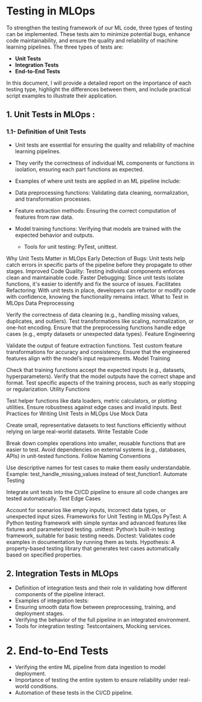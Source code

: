 # Testing in MLOps 
To strengthen the testing framework of our ML code, three types of testing can be implemented. These tests aim to minimize potential bugs, enhance code maintainability, and ensure the quality and reliability of machine learning pipelines. The three types of tests are:
 - **Unit Tests**
 - **Integration Tests**
 - **End-to-End Tests**

In this document, I will provide a detailed report on the importance of each testing type, highlight the differences between them, and include practical script examples to illustrate their application.

## 1. Unit Tests in MLOps : 
### 1.1- Definition of Unit Tests
- Unit tests are essential for ensuring the quality and reliability of machine learning pipelines.
- They verify the correctness of individual ML components or functions in isolation, ensuring each part functions as expected.
- Examples of where unit tests are applied in an ML pipeline include:
 - Data preprocessing functions: Validating data cleaning, normalization, and transformation processes.
 - Feature extraction methods: Ensuring the correct computation of features from raw data.
 - Model training functions: Verifying that models are trained with the expected behavior and outputs.


  
    - Tools for unit testing: PyTest, unittest.


Why Unit Tests Matter in MLOps
Early Detection of Bugs: Unit tests help catch errors in specific parts of the pipeline before they propagate to other stages.
Improved Code Quality: Testing individual components enforces clean and maintainable code.
Faster Debugging: Since unit tests isolate functions, it's easier to identify and fix the source of issues.
Facilitates Refactoring: With unit tests in place, developers can refactor or modify code with confidence, knowing the functionality remains intact.
What to Test in MLOps
Data Preprocessing

Verify the correctness of data cleaning (e.g., handling missing values, duplicates, and outliers).
Test transformations like scaling, normalization, or one-hot encoding.
Ensure that the preprocessing functions handle edge cases (e.g., empty datasets or unexpected data types).
Feature Engineering

Validate the output of feature extraction functions.
Test custom feature transformations for accuracy and consistency.
Ensure that the engineered features align with the model’s input requirements.
Model Training

Check that training functions accept the expected inputs (e.g., datasets, hyperparameters).
Verify that the model outputs have the correct shape and format.
Test specific aspects of the training process, such as early stopping or regularization.
Utility Functions

Test helper functions like data loaders, metric calculators, or plotting utilities.
Ensure robustness against edge cases and invalid inputs.
Best Practices for Writing Unit Tests in MLOps
Use Mock Data

Create small, representative datasets to test functions efficiently without relying on large real-world datasets.
Write Testable Code

Break down complex operations into smaller, reusable functions that are easier to test.
Avoid dependencies on external systems (e.g., databases, APIs) in unit-tested functions.
Follow Naming Conventions

Use descriptive names for test cases to make them easily understandable.
Example: test_handle_missing_values instead of test_function1.
Automate Testing

Integrate unit tests into the CI/CD pipeline to ensure all code changes are tested automatically.
Test Edge Cases

Account for scenarios like empty inputs, incorrect data types, or unexpected input sizes.
Frameworks for Unit Testing in MLOps
PyTest: A Python testing framework with simple syntax and advanced features like fixtures and parameterized testing.
unittest: Python’s built-in testing framework, suitable for basic testing needs.
Doctest: Validates code examples in documentation by running them as tests.
Hypothesis: A property-based testing library that generates test cases automatically based on specified properties. 



## 2. Integration Tests in MLOps
 
- Definition of integration tests and their role in validating how different components of the pipeline interact.
- Examples of integration tests:
 - Ensuring smooth data flow between preprocessing, training, and deployment stages.
 - Verifying the behavior of the full pipeline in an integrated environment.
- Tools for integration testing: Testcontainers, Mocking services.

# 2. End-to-End Tests

- Verifying the entire ML pipeline from data ingestion to model deployment.
- Importance of testing the entire system to ensure reliability under real-world conditions.
- Automation of these tests in the CI/CD pipeline.
